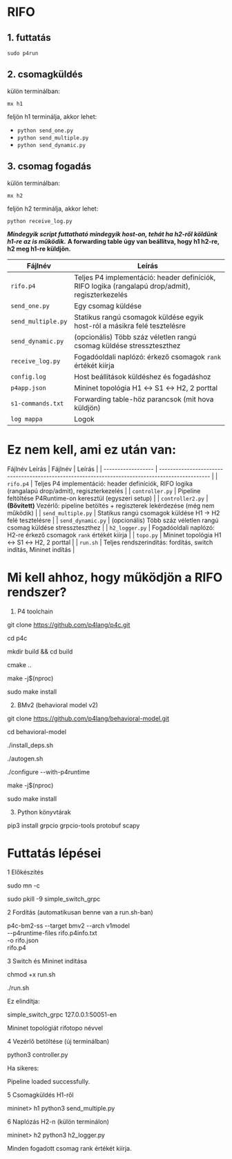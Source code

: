 # RIFO

## 1. futtatás
```
sudo p4run
```

## 2. csomagküldés

külön terminálban:
```
mx h1
```
feljön h1 terminálja, akkor lehet:
- ```python send_one.py```
- ```python send_multiple.py```
- ```python send_dynamic.py```

## 3. csomag fogadás
külön terminálban:
```
mx h2
```
feljön h2 terminálja, akkor lehet:
```
python receive_log.py
```

***Mindegyik script futtatható mindegyik host-on, tehát ha h2-ről köldünk h1-re az is működik.***
**A forwarding table úgy van beállítva, hogy h1 h2-re, h2 meg h1-re küldjön.**


| Fájlnév            | Leírás                                                                                           |
| ------------------ | ------------------------------------------------------------------------------------------------ |
| `rifo.p4`          | Teljes P4 implementáció: header definíciók, RIFO logika (rangalapú drop/admit), regiszterkezelés |
| `send_one.py`   | Egy csomag küldése         |
| `send_multiple.py` | Statikus rangú csomagok küldése egyik host-ról a másikra felé tesztelésre                                         |
| `send_dynamic.py`  | (opcionális) Több száz véletlen rangú csomag küldése stresszteszthez                             |
| `receive_log.py`     | Fogadóoldali naplózó: érkező csomagok `rank` értékét kiírja                                |
| `config.log`          | Host beállítások küldéshez és fogadáshoz                                                       |
| `p4app.json`          | Mininet topológia H1 ↔ S1 ↔ H2, 2 porttal                                                        |
| `s1-commands.txt`          | Forwarding table-höz parancsok (mit hova küldjön)                                                    |
| `log mappa`           | Logok                                |


# Ez nem kell, ami ez után van:

Fájlnév	Leírás
| Fájlnév            | Leírás                                                                                           |
| ------------------ | ------------------------------------------------------------------------------------------------ |
| `rifo.p4`          | Teljes P4 implementáció: header definíciók, RIFO logika (rangalapú drop/admit), regiszterkezelés |
| `controller.py`    | Pipeline feltöltése P4Runtime-on keresztül (egyszeri setup)                                      |
| `controller2.py`   | **(Bővített)** Vezérlő: pipeline betöltés + regiszterek lekérdezése (még nem működik)            |
| `send_multiple.py` | Statikus rangú csomagok küldése H1 → H2 felé tesztelésre                                         |
| `send_dynamic.py`  | (opcionális) Több száz véletlen rangú csomag küldése stresszteszthez                             |
| `h2_logger.py`     | Fogadóoldali naplózó: H2-re érkező csomagok `rank` értékét kiírja                                |
| `topo.py`          | Mininet topológia H1 ↔ S1 ↔ H2, 2 porttal                                                        |
| `run.sh`           | Teljes rendszerindítás: fordítás, switch indítás, Mininet indítás                                |

# Mi kell ahhoz, hogy működjön a RIFO rendszer?

1. P4 toolchain

git clone https://github.com/p4lang/p4c.git

cd p4c

mkdir build && cd build

cmake ..

make -j$(nproc)

sudo make install

2. BMv2 (behavioral model v2)

git clone https://github.com/p4lang/behavioral-model.git

cd behavioral-model

./install_deps.sh

./autogen.sh

./configure --with-p4runtime

make -j$(nproc)

sudo make install

3. Python könyvtárak

pip3 install grpcio grpcio-tools protobuf scapy


# Futtatás lépései

1 Előkészítés

sudo mn -c

sudo pkill -9 simple_switch_grpc

2 Fordítás (automatikusan benne van a run.sh-ban)

p4c-bm2-ss --target bmv2 --arch v1model \
  --p4runtime-files rifo.p4info.txt \
  -o rifo.json \
  rifo.p4
  
3 Switch és Mininet indítása

chmod +x run.sh

./run.sh

Ez elindítja:

simple_switch_grpc 127.0.0.1:50051-en

Mininet topológiát rifotopo névvel

4 Vezérlő betöltése (új terminálban)

python3 controller.py

Ha sikeres:

Pipeline loaded successfully.

5 Csomagküldés H1-ről

mininet> h1 python3 send_multiple.py

6 Naplózás H2-n (külön terminálon)

mininet> h2 python3 h2_logger.py

Minden fogadott csomag rank értékét kiírja.
